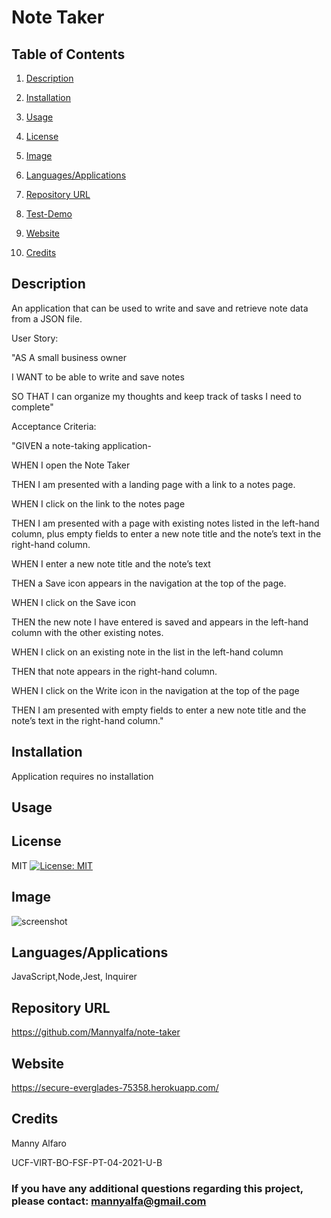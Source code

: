# Note Taker
  
## Table of Contents

1. [Description](#description)

2. [Installation](#installation)

3. [Usage](#usage)

4. [License](#license)

5. [Image](#Image)

6. [Languages/Applications](#languages-applications)

7. [Repository URL](#repository-url)

8. [Test-Demo](#test-demo)

9. [Website](#website)

10. [Credits](#credits)

## Description
An application that can be used to write and save and retrieve note data from a JSON file.

User Story:

"AS A small business owner

I WANT to be able to write and save notes

SO THAT I can organize my thoughts and keep track of tasks I need to complete"

Acceptance Criteria:

"GIVEN a note-taking application- 

WHEN I open the Note Taker

THEN I am presented with a landing page with a link to a notes page.

WHEN I click on the link to the notes page

THEN I am presented with a page with existing notes listed in the left-hand column, plus empty fields to enter a new note title and the note’s text in the right-hand column.

WHEN I enter a new note title and the note’s text

THEN a Save icon appears in the navigation at the top of the page.

WHEN I click on the Save icon

THEN the new note I have entered is saved and appears in the left-hand column with the other existing notes.

WHEN I click on an existing note in the list in the left-hand column

THEN that note appears in the right-hand column.

WHEN I click on the Write icon in the navigation at the top of the page

THEN I am presented with empty fields to enter a new note title and the note’s text in the right-hand column."

## Installation
Application requires no installation

## Usage


## License
MIT [![License: MIT](https://img.shields.io/badge/License-MIT-yellow.svg)](https://opensource.org/licenses/MIT)

## Image
![screenshot]()

## Languages/Applications
JavaScript,Node,Jest, Inquirer

## Repository URL
https://github.com/Mannyalfa/note-taker



## Website
https://secure-everglades-75358.herokuapp.com/
    
## Credits
Manny Alfaro

UCF-VIRT-BO-FSF-PT-04-2021-U-B

### If you have any additional questions regarding this project, please contact: mannyalfa@gmail.com
